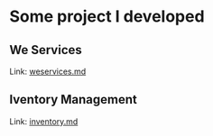 # Some project I developed

## We Services

Link: [weservices.md](https://github.com/almamuncsit/projects/blob/master/weservices.md)

## Iventory Management

Link: [inventory.md](https://github.com/almamuncsit/projects/blob/master/inventory.md)
